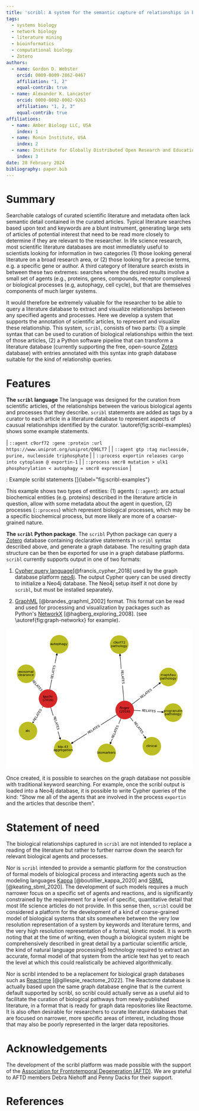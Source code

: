 ```yaml
---
title: 'scribl: A system for the semantic capture of relationships in biological literature'
tags:
  - systems biology
  - network biology
  - literature mining
  - bioinformatics
  - computational biology
  - Zotero
authors:
  - name: Gordon D. Webster
    orcid: 0009-0009-2862-0467
    affiliation: "1, 2"
    equal-contrib: true
  - name: Alexander K. Lancaster
    orcid: 0000-0002-0002-9263
    affiliation: "1, 2, 3"
    equal-contrib: true
affiliations:
  - name: Amber Biology LLC, USA
    index: 1
  - name: Ronin Institute, USA
    index: 2
  - name: Institute for Globally Distributed Open Research and Education
    index: 3
date: 28 February 2024
bibliography: paper.bib
---
```


# Summary

Searchable catalogs of curated scientific literature and metadata
often lack semantic detail contained in the curated articles.  Typical
literature searches based upon text and keywords are a blunt
instrument, generating large sets of articles of potential interest
that need to be read more closely to determine if they are relevant to
the researcher. In life science research, most scientific literature
databases are most immediately useful to scientists looking for
information in two categories (1) those looking general literature on
a broad research area, or (2) those looking for a precise terms,
e.g. a specific gene or author. A third category of literature search
exists in between these two extremes: searches where the desired
results involve a small set of agents (e.g., proteins, genes,
compounds, receptor complexes) or biological processes (e.g,
autophagy, cell cycle), but that are themselves components of much
larger systems.

It would therefore be extremely valuable for the researcher to be able
to query a literature database to extract and visualize relationships
between any specified agents and processes. Here we develop a system
that supports the annotation of scientific articles, to represent and
visualize these relationship. This system, `scribl`, consists of two
parts: (1) a simple syntax that can be used to curation of biological
relationships within the text of those articles, (2) a Python software
pipeline that can transform a literature database (currently
supporting the free, open-source [Zotero](https://www.zotero.org/)
database) with entries annotated with this syntax into graph database
suitable for the kind of relationship queries.

# Features

**The `scribl` language** The language was designed for the curation
from scientific articles, of the relationships between the various
biological agents and processes that they describe. `scribl`
statements are added as tags by a curator to each article in a
literature database to represent aspects of causual relationships
identified by the curator. \autoref{fig:scribl-examples} shows some
example statements.

| `::agent c9orf72 :gene :protein :url https://www.uniprot.org/uniprot/Q96LT7`     |
| `::agent gtp :tag nucleoside, purine, nucleoside triphosphate`                   |
| `::process exportin releases cargo into cytoplasm @ exportin-1`                  |
| `::process smcr8 mutation > ulk1 phosphorylation < autophagy = smcr8 expression` |

: Example scribl statements []{label="fig:scribl-examples"}

This example shows two types of entities: (1) agents (`::agent`): are
actual biochemical entities (e.g. proteins) described in the
literature article in question, allow with some metadata about the
agent in question, (2) processes (`::process`) which represent
biological processes, which may be a specific biochemical process, but
more likely are more of a coarser-grained nature.

**The `scribl` Python package**.  The `scribl` Python package can
query a [Zotero](https://zotero.org) database containing declarative
statements in `scribl` syntax described above, and generate a graph
database. The resulting graph data structure can be then be exported
for use in a graph database platforms. `scribl` currently supports
output in one of two formats:

1. [Cypher query
language](https://opencypher.org/)[@francis_cypher_2018] used by the
graph database platform [neo4j](https://neo4j.com). The output Cypher
query can be used directly to initialize a Neo4j database.  The Neo4j
setup itself it not done by `scribl`, but must be installed
separately.

2.  [GraphML](http://graphml.graphdrawing.org/)
[@brandes_graphml_2002] format. This format can be read and used for
processing and visualization by packages such as Python's
[NetworkX](https://networkx.org/) [@hagberg_exploring_2008]. (see
\autoref{fig:graph-networkx} for example).

![Visualization of scribl database via NetworkX.\label{fig:graph-networkx}](../graphdb-visual.png)

Once created, it is possible to searches on the graph database not
possible with traditional keyword searching. For example, once the
scribl output is loaded into a Neo4j database, it is possible to write
Cypher queries of the kind: "Show me all of the agents that are
involved in the process `exportin` and the articles that describe
them".

# Statement of need

The biological relationships captured in `scribl` are not intended to
replace a reading of the literature but rather to further narrow down
the search for relevant biological agents and processes.

Nor is `scribl` intended to provide a semantic platform for the
construction of formal models of biological process and interacting
agents such as the modeling languages
[Kappa](https://kappalanguage.org/) [@boutillier_kappa_2020] and
[SBML](https://sbml.org/) [@keating_sbml_2020]. The development of
such models requires a much narrower focus on a specific set of agents
and reactions, and is significantly constrained by the requirement for
a level of specific, quantitative detail that most life science
articles do not provide. In this sense then, `scribl` could be
considered a platform for the development of a kind of coarse-grained
model of biological systems that sits somewhere between the very low
resolution representation of a system by keywords and literature
terms, and the very high resolution representation of a formal,
kinetic model. It is worth noting that at the time of writing, even
though a biological system might be comprehensively described in great
detail by a particular scientific article, the kind of natural
language processing5 technology required to extract an accurate,
formal model of that system from the article text has yet to reach the
level at which this could realistically be achieved algorithmically.

Nor is scribl intended to be a replacement for biological graph
databases such as [Reactome](https://reactome.org)
[@gillespie_reactome_2022]. The Reactome database is actually based
upon the same graph database engine that is the current default
supported by scribl, so scribl could actually serve as a useful aid to
facilitate the curation of biological pathways from newly-published
literature, in a format that is ready for graph data repositories like
Reactome. It is also often desirable for researchers to curate
literature databases that are focused on narrower, more specific areas
of interest, including those that may also be poorly represented in
the larger data repositories.

# Acknowledgements

The development of the scribl platform was made possible with the
support of the [Association for Frontotemporal Degeneration
(AFTD)](https://theaftd.org/). We are grateful to AFTD members Debra
Niehoff and Penny Dacks for their support.

# References
